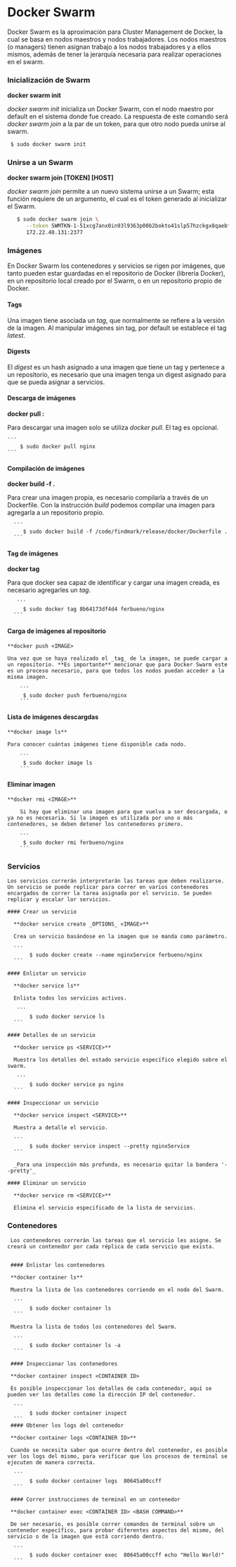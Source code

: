# Docker Swarm

Docker Swarm es la aproximación para Cluster Management de Docker, la cual se basa en nodos maestros y nodos trabajadores. Los nodos maestros (o managers) tienen asignan trabajo a los nodos trabajadores y a ellos mismos, además de tener la jerarquía necesaria para realizar operaciones en el swarm.

### Inicialización de Swarm

 **docker swarm init**

_docker swarm init_ inicializa un Docker Swarm, con el nodo maestro por default en el sistema donde fue creado. La respuesta de este comando será _docker swarm join_ a la par de un token, para que otro nodo pueda unirse al swarm.

```sh
 $ sudo docker swarm init
```

### Unirse a un Swarm
 
 **docker swarm join [TOKEN] [HOST]**
 
   _docker swarm join_ permite a un nuevo sistema unirse a un Swarm; esta función requiere de un argumento, el cual es el token generado al inicializar el Swarm.

   ```sh
  	  $ sudo docker swarm join \
  	     --token SWMTKN-1-51xcg7anx0in93l9363p00b2bokto41slp57hzckgx8qaebfdw-8yirvjqcprnr1qb7wi7f4onjj \
  	     172.22.40.131:2377
   ```

 ### Imágenes

   En Docker Swarm los contenedores y servicios se rigen por imágenes, que tanto pueden estar guardadas en el repositorio de Docker (librería Docker), en un repositorio local creado por el Swarm, o en un repositorio propio de Docker.

  #### Tags

  Una imagen tiene asociada un _tag_, que normalmente se refiere a la versión de la imagen. Al manipular imágenes sin tag, por default se establece el tag _latest_.

  #### Digests

  El _digest_ es un hash asignado a una imagen que tiene un tag y pertenece a un repositorio, es necesario que una imagen tenga un digest asignado para que se pueda asignar a servicios.

  #### Descarga de imágenes

  **docker pull <IMAGE>:<TAG>**

  Para descargar una imagen solo se utiliza _docker pull_. El tag es opcional.

    ``` 
      	$ sudo docker pull nginx
    ``` 
  #### Compilación de imágenes

  **docker build -f <PATH TO DOCKERFILE> .**

   Para crear una imagen propia, es necesario compilarla a través de un Dockerfile. Con la instrucción _build_ podemos compilar una imagen para agregarla a un repositorio propio.

      ``` 
      	 $ sudo docker build -f /code/findmark/release/docker/Dockerfile .
      ``` 
  #### Tag de imágenes

  **docker tag <IMAGE ID> <TAG>**

   Para que docker sea capaz de identificar y cargar una imagen creada, es necesario agregarles un _tag_.

       ``` 
      	 $ sudo docker tag 8b64173df4d4 ferbueno/nginx
      ```

  #### Carga de imágenes al repositorio

    **docker push <IMAGE>

    Una vez que se haya realizado el _tag_ de la imagen, se puede cargar a un repositorio. **Es importante** mencionar que para Docker Swarm este es un proceso necesario, para que todos los nodos puedan acceder a la misma imagen.

       	``` 
      	 $ sudo docker push ferbueno/nginx
        ```

  #### Lista de imágenes descargdas

    **docker image ls**

    Para conocer cuántas imágenes tiene disponible cada nodo.

    	``` 
      	 $ sudo docker image ls
        ```
  #### Eliminar imagen

    **docker rmi <IMAGE>**

    	Si hay que eliminar una imagen para que vuelva a ser descargada, o ya no es necesaria. Si la imagen es utilizada por uno o más contenedores, se deben detener los contenedores primero.

    	``` 
      	 $ sudo docker rmi ferbueno/nginx
        ```

 ### Servicios

 	Los servicios correrán interpretarán las tareas que deben realizarse. Un servicio se puede replicar para correr en varios contenedores encargados de correr la tarea asignada por el servicio. Se pueden replicar y escalar lor servicios.

    #### Crear un servicio

      **docker service create _OPTIONS_ <IMAGE>**

      Crea un servicio basándose en la imagen que se manda como parámetro.

      ``` 
	       $ sudo docker create --name nginxService ferbueno/nginx
      ```

    #### Enlistar un servicio

      **docker service ls**

      Enlista todos los servicios activos.

       ``` 
	       $ sudo docker service ls
      ```

    #### Detalles de un servicio

      **docker service ps <SERVICE>**

      Muestra los detalles del estado servicio específico elegido sobre el swarm.

       ``` 
	       $ sudo docker service ps nginx
      ```

    #### Inspeccionar un servicio

      **docker service inspect <SERVICE>**

      Muestra a detalle el servicio.

      ``` 
	       $ sudo docker service inspect --pretty nginxService
      ```

      _Para una inspección más profunda, es necesario quitar la bandera '--pretty'_

    #### Eliminar un servicio

      **docker service rm <SERVICE>**

      Elimina el servicio especificado de la lista de servicios.

 ### Contenedores

     Los contenedores correrán las tareas que el servicio les asigne. Se creará un contenedor por cada réplica de cada servicio que exista.


     #### Enlistar los contenedores

     **docker container ls**

     Muestra la lista de los contenedores corriendo en el nodo del Swarm.

      ``` 
	       $ sudo docker container ls
      ```

     Muestra la lista de todos los contenedores del Swarm.

      ``` 
	       $ sudo docker container ls -a
      ```

     #### Inspeccionar los contenedores

     **docker container inspect <CONTAINER ID>

     Es posible inspeccionar los detalles de cada contenedor, aquí se pueden ver los detalles como la dirección IP del contenedor.

      ``` 
	       $ sudo docker container inspect 
      ```
     #### Obtener los logs del contenedor

     **docker container logs <CONTAINER ID>**

     Cuando se necesita saber que ocurre dentro del contenedor, es posible ver los logs del mismo, para verificar que los procesos de terminal se ejecuten de manera correcta.

      ``` 
	       $ sudo docker container logs  80645a00ccff
      ```   

     #### Correr instrucciones de terminal en un contenedor

     **docker container exec <CONTAINER ID> <BASH COMMAND>** 

     De ser necesario, es posible correr comandos de terminal sobre un contenedor específico, para probar diferentes aspectos del mismo, del servicio o de la imagen que está corriendo dentro.

      ``` 
	       $ sudo docker container exec  80645a00ccff echo "Hello World!"
      ```

